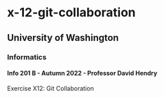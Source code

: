 # x-12-git-collaboration
## University of Washington
### Informatics
#### Info 201 B - Autumn 2022 - Professor David Hendry

Exercise X12: Git Collaboration
